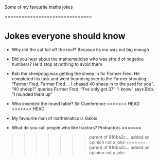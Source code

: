 Some of my favourite maths jokes 

===============================

# Jokes everyone should know

* Why did the cat fall off the roof? Becasue its mu was not big enough

* Did you hear about the mathematician who was afraid of negative numbers? He'd stop at nothing to avoid them

* Bob the sheepdog was getting the sheep in for Farmer Fred.
  He completed his task and went bounding over to the Farmer shouting “Farmer Fred, Farmer Fred…. I chased 40 sheep in to the yard for you”.
  “40 sheep?” queries Farmer Fred. “I’ve only got 37”
  “I know” says Bob. “I rounded them up”

* Who invented the round table? Sir Cumference
<<<<<<< HEAD
<<<<<<< HEAD

* My favourite man of mathematics is Galois

* What do you call people who like tractors? Protractors
=======
>>>>>>> parent of 816ba2c... added an opinion not a joke
=======
>>>>>>> parent of 816ba2c... added an opinion not a joke
